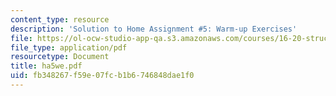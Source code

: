 ```yaml
---
content_type: resource
description: 'Solution to Home Assignment #5: Warm-up Exercises'
file: https://ol-ocw-studio-app-qa.s3.amazonaws.com/courses/16-20-structural-mechanics-fall-2002/fb348267f59e07fcb1b6746848dae1f0_ha5we.pdf
file_type: application/pdf
resourcetype: Document
title: ha5we.pdf
uid: fb348267-f59e-07fc-b1b6-746848dae1f0
---
```

